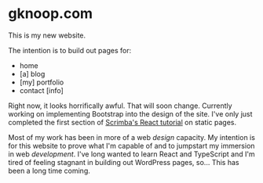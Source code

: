 # gknoop.com

This is my new website.

The intention is to build out pages for:
- home
- [a] blog
- [my] portfolio
- contact [info]

Right now, it looks horrifically awful. That will soon change. Currently working on implementing Bootstrap into the design of the site. I've only just completed the first section of [Scrimba's React tutorial](https://scrimba.com/learn-react-c0e) on static pages. 

Most of my work has been in more of a web *design* capacity. My intention is for this website to prove what I'm capable of and to jumpstart my immersion in web *development*. I've long wanted to learn React and TypeScript and I'm tired of feeling stagnant in building out WordPress pages, so... This has been a long time coming.